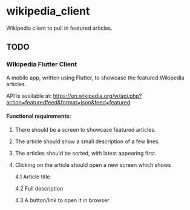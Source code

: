 # wikipedia_client

Wikipedia client to pull in featured articles.

## TODO

### Wikipedia Flutter Client

A mobile app, written using Flutter, to showcase the featured Wikipedia articles.

API is available at: https://en.wikipedia.org/w/api.php?action=featuredfeed&format=json&feed=featured

#### Functional requirements:

1. There should be a screen to showcase featured articles.
2. The article should show a small description of a few lines.
3. The articles should be sorted, with latest appearing first.
4. Clicking on the article should open a new screen which shows

   4.1 Article title

   4.2 Full description

   4.3 A button/link to open it in browser
